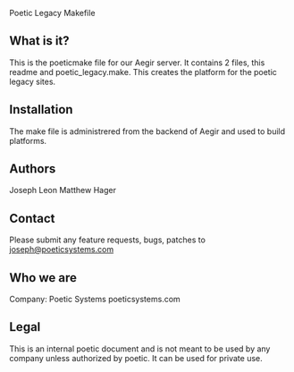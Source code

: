 Poetic Legacy Makefile

What is it?
-----------
This is the poeticmake file for our Aegir server. It contains 2 files, this
readme and poetic_legacy.make. This creates the platform for the poetic
legacy sites.

Installation
------------
The make file is administrered from the backend of Aegir and used to build
platforms.

Authors
-------
Joseph Leon
Matthew Hager

Contact
-------
Please submit any feature requests, bugs, patches to joseph@poeticsystems.com

Who we are
----------
Company: Poetic Systems poeticsystems.com

Legal
-----
This is an internal poetic document and is not meant to be used by any company
unless authorized by poetic. It can be used for private use.
